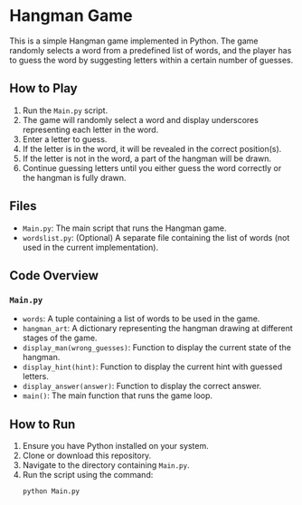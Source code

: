 # Hangman Game

This is a simple Hangman game implemented in Python. The game randomly selects a word from a predefined list of words, and the player has to guess the word by suggesting letters within a certain number of guesses.

## How to Play

1. Run the `Main.py` script.
2. The game will randomly select a word and display underscores representing each letter in the word.
3. Enter a letter to guess.
4. If the letter is in the word, it will be revealed in the correct position(s).
5. If the letter is not in the word, a part of the hangman will be drawn.
6. Continue guessing letters until you either guess the word correctly or the hangman is fully drawn.

## Files

- `Main.py`: The main script that runs the Hangman game.
- `wordslist.py`: (Optional) A separate file containing the list of words (not used in the current implementation).

## Code Overview

### `Main.py`

- `words`: A tuple containing a list of words to be used in the game.
- `hangman_art`: A dictionary representing the hangman drawing at different stages of the game.
- `display_man(wrong_guesses)`: Function to display the current state of the hangman.
- `display_hint(hint)`: Function to display the current hint with guessed letters.
- `display_answer(answer)`: Function to display the correct answer.
- `main()`: The main function that runs the game loop.

## How to Run

1. Ensure you have Python installed on your system.
2. Clone or download this repository.
3. Navigate to the directory containing `Main.py`.
4. Run the script using the command:
   ```sh
   python Main.py
